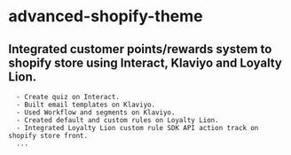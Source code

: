# advanced-shopify-theme
  ## Integrated customer points/rewards system to shopify store using Interact, Klaviyo and Loyalty Lion.
      - Create quiz on Interact.
      - Built email templates on Klaviyo.
      - Used Workflow and segments on Klaviyo.
      - Created default and custom rules on Loyalty Lion.
      - Integrated Loyalty Lion custom rule SDK API action track on shopify store front.
      ...
